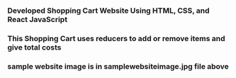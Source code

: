 ### Developed Shopping Cart Website Using HTML, CSS, and React JavaScript ###
### This Shopping Cart uses reducers to add or remove items and give total costs ###
### sample website image is in samplewebsiteimage.jpg file above ###

